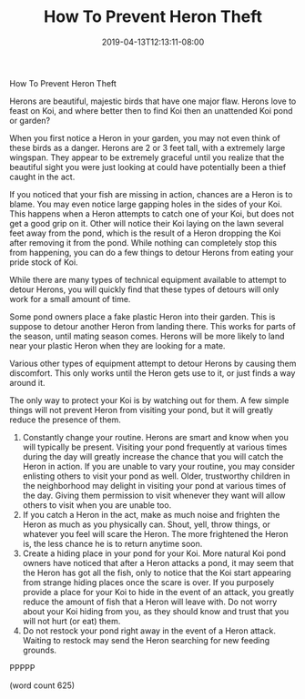﻿---
title: "How To Prevent Heron Theft"
date: 2019-04-13T12:13:11-08:00
description: "Koi txt Tips for Web Success"
featured_image: "/images/Koi txt.jpg"
tags: ["Koi txt"]
---

How To Prevent Heron Theft

Herons are beautiful, majestic birds that have one major flaw. Herons love to feast on Koi, and where better then to find Koi then an unattended Koi pond or garden? 

When you first notice a Heron in your garden, you may not even think of these birds as a danger. Herons are 2 or 3 feet tall, with a extremely large wingspan. They appear to be extremely graceful until you realize that the beautiful sight you were just looking at could have potentially been a thief caught in the act.  

If you noticed that your fish are missing in action, chances are a Heron is to blame. You may even notice large gapping holes in the sides of your Koi. This happens when a Heron attempts to catch one of your Koi, but does not get a good grip on it. Other will notice their Koi laying on the lawn several feet away from the pond, which is the result of a Heron dropping the Koi after removing it from the pond. While nothing can completely stop this from happening, you can do a few things to detour Herons from eating your pride stock of Koi. 

While there are many types of technical equipment available to attempt to detour Herons, you will quickly find that these types of detours will only work for a small amount of time.

Some pond owners place a fake plastic Heron into their garden. This is suppose to detour another Heron from landing there. This works for parts of the season, until mating season comes. Herons will be more likely to land near your plastic Heron when they are looking for a mate.

Various other types of equipment attempt to detour Herons by causing them discomfort. This only works until the Heron gets use to it, or just finds a way around it.

The only way to protect your Koi is by watching out for them. A few simple things will not prevent Heron from visiting your pond, but it will greatly reduce the presence of them.

1) Constantly change your routine. Herons are smart and know when you will typically be present. Visiting your pond frequently at various times during the day will greatly increase the chance that you will catch the Heron in action. If you are unable to vary your routine, you may consider enlisting others to visit your pond as well. Older, trustworthy children in the neighborhood may delight in visiting your pond at various times of the day. Giving them permission to visit whenever they want will allow others to visit when you are unable too. 
2) If you catch a Heron in the act, make as much noise and frighten the Heron as much as you physically can. Shout, yell, throw things, or whatever you feel will scare the Heron. The more frightened the Heron is, the less chance he is to return anytime soon.
3) Create a hiding place in your pond for your Koi. More natural Koi pond owners have noticed that after a Heron attacks a pond, it may seem that the Heron has got all the fish, only to notice that the Koi start appearing from strange hiding places once the scare is over. If you purposely provide a place for your Koi to hide in the event of an attack, you greatly reduce the amount of fish that a Heron will leave with. Do not worry about your Koi hiding from you, as they should know and trust that you will not hurt (or eat) them.
4) Do not restock your pond right away in the event of a Heron attack. Waiting to restock may send the Heron searching for new feeding grounds.

PPPPP

(word count 625)


